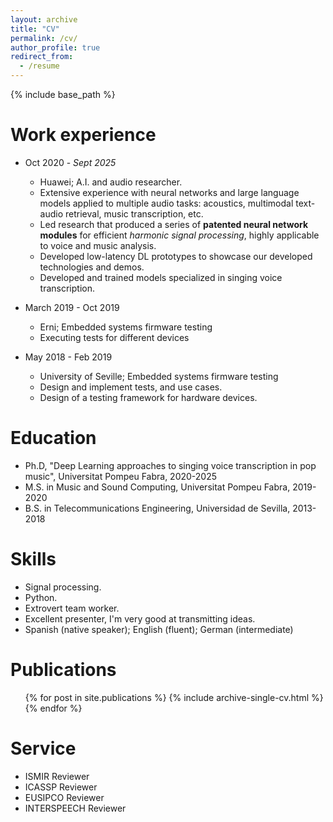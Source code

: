 ```yaml
---
layout: archive
title: "CV"
permalink: /cv/
author_profile: true
redirect_from:
  - /resume
---
```


{% include base_path %}

Work experience
======
* Oct 2020 - *Sept 2025*
  * Huawei; A.I. and audio researcher.
  * Extensive experience with neural networks and large language models applied to multiple audio tasks: acoustics, multimodal text-audio retrieval, music transcription, etc.
  * Led research that produced a series of **patented neural network modules** for efficient *harmonic signal processing*, highly applicable to voice and music analysis.
  * Developed low-latency DL prototypes to showcase our developed technologies and demos.
  * Developed and trained models specialized in singing voice transcription.

* March 2019 - Oct 2019
  * Erni; Embedded systems firmware testing
  * Executing tests for different devices

* May 2018 - Feb 2019
  * University of Seville; Embedded systems firmware testing 
  * Design and implement tests, and use cases.
  * Design of a testing framework for hardware devices.

Education
======
* Ph.D, "Deep Learning approaches to singing voice transcription in pop music", Universitat Pompeu Fabra, 2020-2025
* M.S. in Music and Sound Computing, Universitat Pompeu Fabra, 2019-2020
* B.S. in Telecommunications Engineering, Universidad de Sevilla, 2013-2018

Skills
======
* Signal processing.
* Python.
* Extrovert team worker.
* Excellent presenter, I'm very good at transmitting ideas. 
* Spanish (native speaker); English (fluent); German (intermediate)

Publications
======
  <ul>{% for post in site.publications %}
    {% include archive-single-cv.html %}
  {% endfor %}</ul>
  
[//]: # (Talks)

[//]: # (======)

[//]: # (  <ul>{% for post in site.talks %})

[//]: # (    {% include archive-single-talk-cv.html %})

[//]: # (  {% endfor %}</ul>)
  
[//]: # (Teaching)

[//]: # (======)

[//]: # (  <ul>{% for post in site.teaching %})

[//]: # (    {% include archive-single-cv.html %})

[//]: # (  {% endfor %}</ul>)

[//]: # (  )


Service
======

* ISMIR Reviewer
* ICASSP Reviewer
* EUSIPCO Reviewer
* INTERSPEECH Reviewer

